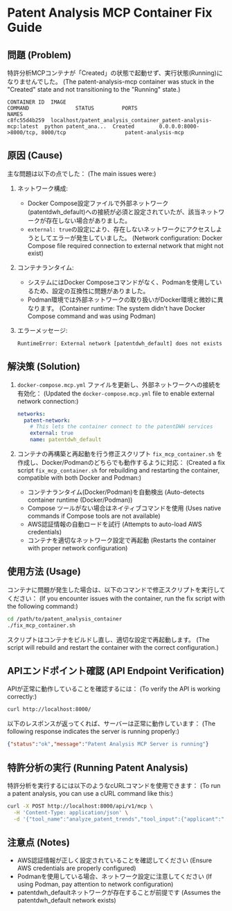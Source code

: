 # Patent Analysis MCP Container Fix Guide

## 問題 (Problem)

特許分析MCPコンテナが「Created」の状態で起動せず、実行状態(Running)になりませんでした。
(The patent-analysis-mcp container was stuck in the "Created" state and not transitioning to the "Running" state.)

```
CONTAINER ID  IMAGE                                                           COMMAND               STATUS         PORTS                                              NAMES
c8fc55d4b259  localhost/patent_analysis_container_patent-analysis-mcp:latest  python patent_ana...  Created        0.0.0.0:8000->8000/tcp, 8000/tcp                   patent-analysis-mcp
```

## 原因 (Cause)

主な問題は以下の点でした：
(The main issues were:)

1. ネットワーク構成: 
   - Docker Compose設定ファイルで外部ネットワーク(patentdwh_default)への接続が必須と設定されていたが、該当ネットワークが存在しない場合がありました。
   - `external: true`の設定により、存在しないネットワークにアクセスしようとしてエラーが発生していました。
   (Network configuration: Docker Compose file required connection to external network that might not exist)

2. コンテナランタイム: 
   - システムにはDocker Composeコマンドがなく、Podmanを使用しているため、設定の互換性に問題がありました。
   - Podman環境では外部ネットワークの取り扱いがDocker環境と微妙に異なります。
   (Container runtime: The system didn't have Docker Compose command and was using Podman)

3. エラーメッセージ: 
   ```
   RuntimeError: External network [patentdwh_default] does not exists
   ```

## 解決策 (Solution)

1. `docker-compose.mcp.yml` ファイルを更新し、外部ネットワークへの接続を有効化：
   (Updated the `docker-compose.mcp.yml` file to enable external network connection:)

   ```yaml
   networks:
     patent-network:
       # This lets the container connect to the patentDWH services
       external: true
       name: patentdwh_default
   ```

2. コンテナの再構築と再起動を行う修正スクリプト `fix_mcp_container.sh` を作成し、Docker/Podmanのどちらでも動作するように対応：
   (Created a fix script `fix_mcp_container.sh` for rebuilding and restarting the container, compatible with both Docker and Podman:)

   - コンテナランタイム(Docker/Podman)を自動検出
     (Auto-detects container runtime (Docker/Podman))
   - Compose ツールがない場合はネイティブコマンドを使用
     (Uses native commands if Compose tools are not available)
   - AWS認証情報の自動ロードを試行
     (Attempts to auto-load AWS credentials)
   - コンテナを適切なネットワーク設定で再起動
     (Restarts the container with proper network configuration)

## 使用方法 (Usage)

コンテナに問題が発生した場合は、以下のコマンドで修正スクリプトを実行してください：
(If you encounter issues with the container, run the fix script with the following command:)

```bash
cd /path/to/patent_analysis_container
./fix_mcp_container.sh
```

スクリプトはコンテナをビルドし直し、適切な設定で再起動します。
(The script will rebuild and restart the container with the correct configuration.)

## APIエンドポイント確認 (API Endpoint Verification)

APIが正常に動作していることを確認するには：
(To verify the API is working correctly:)

```bash
curl http://localhost:8000/
```

以下のレスポンスが返ってくれば、サーバーは正常に動作しています：
(The following response indicates the server is running properly:)

```json
{"status":"ok","message":"Patent Analysis MCP Server is running"}
```

## 特許分析の実行 (Running Patent Analysis)

特許分析を実行するには以下のようなcURLコマンドを使用できます：
(To run a patent analysis, you can use a cURL command like this:)

```bash
curl -X POST http://localhost:8000/api/v1/mcp \
  -H 'Content-Type: application/json' \
  -d '{"tool_name":"analyze_patent_trends","tool_input":{"applicant":"トヨタ"}}'
```

## 注意点 (Notes)

- AWS認証情報が正しく設定されていることを確認してください
  (Ensure AWS credentials are properly configured)
- Podmanを使用している場合、ネットワーク設定に注意してください
  (If using Podman, pay attention to network configuration)
- patentdwh_defaultネットワークが存在することが前提です
  (Assumes the patentdwh_default network exists)
